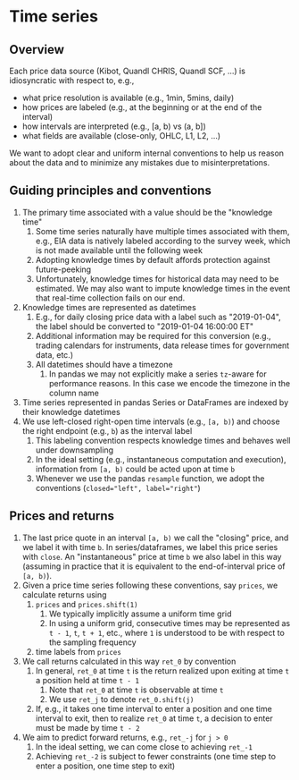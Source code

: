 # Time series

## Overview

Each price data source (Kibot, Quandl CHRIS, Quandl SCF, ...) is idiosyncratic
with respect to, e.g., 
- what price resolution is available (e.g., 1min, 5mins, daily)
- how prices are labeled (e.g., at the beginning or at the end of the interval)
- how intervals are interpreted (e.g., [a, b) vs (a, b])
- what fields are available (close-only, OHLC, L1, L2, ...)

We want to adopt clear and uniform internal conventions to help us reason about
the data and to minimize any mistakes due to misinterpretations.

## Guiding principles and conventions

1. The primary time associated with a value should be the "knowledge time"
    1. Some time series naturally have multiple times associated with them,
       e.g., EIA data is natively labeled according to the survey week, which
       is not made available until the following week
    1. Adopting knowledge times by default affords protection against
       future-peeking
    1. Unfortunately, knowledge times for historical data may need to be
       estimated. We may also want to impute knowledge times in the event
       that real-time collection fails on our end.
1. Knowledge times are represented as datetimes
    1. E.g., for daily closing price data with a label such as "2019-01-04", 
       the label should be converted to "2019-01-04 16:00:00 ET"
    1. Additional information may be required for this conversion (e.g.,
       trading calendars for instruments, data release times for government
       data, etc.) 
    1. All datetimes should have a timezone
        1. In pandas we may not explicitly make a series `tz`-aware for
           performance reasons. In this case we encode the timezone in the
           column name
1. Time series represented in pandas Series or DataFrames are indexed by their
   knowledge datetimes
1. We use left-closed right-open time intervals (e.g., `[a, b)`) and choose the
   right endpoint (e.g., `b`) as the interval label
    1. This labeling convention respects knowledge times and behaves well under
       downsampling
    1. In the ideal setting (e.g., instantaneous computation and execution),
       information from `[a, b)` could be acted upon at time `b`
    1. Whenever we use the pandas `resample` function, we adopt the
       conventions (`closed="left", label="right"`)

## Prices and returns

1. The last price quote in an interval `[a, b)` we call the "closing" price,
   and we label it with time `b`. In series/dataframes, we label this price
   series with `close`. An "instantaneous" price at time `b` we also label in
   this way (assuming in practice that it is equivalent to the end-of-interval
   price of `[a, b)`).
1. Given a price time series following these conventions, say `prices`, we
   calculate returns using
    1. `prices` and `prices.shift(1)`
        1. We typically implicitly assume a uniform time grid
        2. In using a uniform grid, consecutive times may be represented as
           `t - 1`, `t`, `t + 1`, etc., where `1` is understood to be with
           respect to the sampling frequency
    1. time labels from `prices`
1. We call returns calculated in this way `ret_0` by convention
    1. In general, `ret_0` at time `t` is the return realized upon exiting
       at time `t` a position held at time `t - 1`
        1. Note that `ret_0` at time `t` is observable at time `t`
        1. We use `ret_j` to denote `ret_0.shift(j)`
    1. If, e.g., it takes one time interval to enter a position and one time
       interval to exit, then to realize `ret_0` at time `t`, a decision to
       enter must be made by time `t - 2`
1. We aim to predict forward returns, e.g., `ret_-j` for `j > 0`
    1. In the ideal setting, we can come close to achieving `ret_-1`
    1. Achieving `ret_-2` is subject to fewer constraints (one time step to
       enter a position, one time step to exit)
